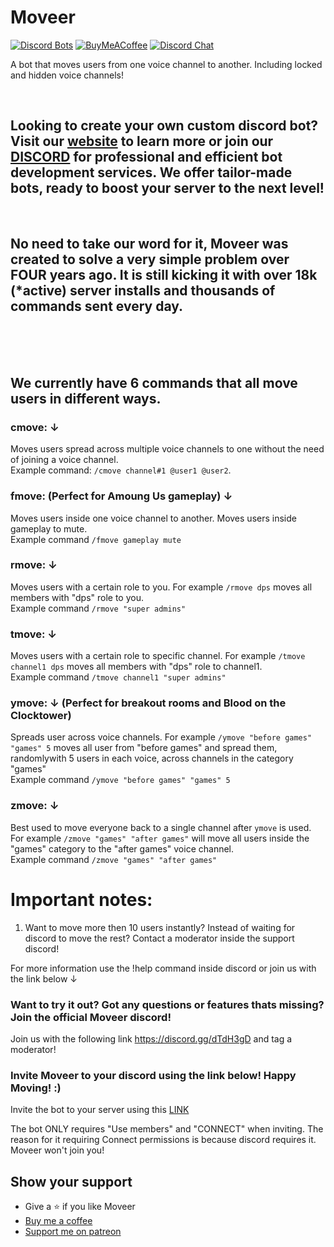 # Moveer

[![Discord Bots](https://discordbots.org/api/widget/status/400724460203802624.svg?noavatar=true)](https://discordbots.org/bot/400724460203802624)
[![BuyMeACoffee](https://img.shields.io/badge/BuyMeACoffee-Donate-ff813f.svg?logo=CoffeeScript&style=flat-square)](https://www.buymeacoffee.com/Moveer)
[![Discord Chat](https://img.shields.io/discord/546695271242006549.svg)](https://discord.gg/dTdH3gD)

A bot that moves users from one voice channel to another. Including locked and hidden voice channels!

<br />

## Looking to create your own custom discord bot? Visit our [website](https://www.xena-dev.com/services) to learn more or join our [DISCORD](https://discord.gg/fJpypWzSyH) for professional and efficient bot development services. We offer tailor-made bots, ready to boost your server to the next level!

<br />

## No need to take our word for it, Moveer was created to solve a very simple problem over FOUR years ago. It is still kicking it with over 18k (\*active) server installs and thousands of commands sent every day.

<br />
<br />
<br />

## We currently have 6 commands that all move users in different ways.

### **cmove:** ↓

Moves users spread across multiple voice channels to one without the need of joining a voice channel.
<br>Example command: `/cmove channel#1 @user1 @user2`.

### **fmove:** (Perfect for Amoung Us gameplay) ↓

Moves users inside one voice channel to another. Moves users inside gameplay to mute.
<br>Example command `/fmove gameplay mute`

### **rmove:** ↓

Moves users with a certain role to you. For example `/rmove dps` moves all members with "dps" role to you.
<br>Example command `/rmove "super admins"`

### **tmove:** ↓

Moves users with a certain role to specific channel. For example `/tmove channel1 dps` moves all members with "dps" role to channel1.
<br>Example command `/tmove channel1 "super admins"`

### **ymove:** ↓ (Perfect for breakout rooms and Blood on the Clocktower)

Spreads user across voice channels. For example `/ymove "before games" "games" 5` moves all user from "before games" and spread them, randomlywith 5 users in each voice, across channels in the category "games"
<br>Example command `/ymove "before games" "games" 5`

### **zmove:** ↓

Best used to move everyone back to a single channel after `ymove` is used. For example `/zmove "games" "after games"` will move all users inside the "games" category to the "after games" voice channel.
<br>Example command `/zmove "games" "after games"`

# Important notes:

1. Want to move more then 10 users instantly? Instead of waiting for discord to move the rest? Contact a moderator inside the support discord!

For more information use the !help command inside discord or join us with the link below ↓

### Want to try it out? Got any questions or features thats missing? Join the official Moveer discord!

Join us with the following link https://discord.gg/dTdH3gD and tag a moderator!

### Invite Moveer to your discord using the link below! Happy Moving! :)

Invite the bot to your server using this [LINK](https://discordapp.com/api/oauth2/authorize?client_id=400724460203802624&permissions=17825792&scope=bot)

The bot ONLY requires "Use members" and "CONNECT" when inviting. The reason for it requiring Connect permissions is because discord requires it. Moveer won't join you!

## Show your support

- Give a ⭐️ if you like Moveer
- [Buy me a coffee](https://www.buymeacoffee.com/Moveer)
- [Support me on patreon](https://www.patreon.com/moveer)
